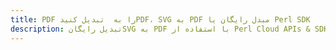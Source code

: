 ---title: PDF را به  تبدیل کنیدPDF، SVG به PDF مبدل رایگان یا Perl SDKdescription: تبدیل رایگانSVG به PDF با استفاده از Perl Cloud APIs & SDK همچنین اسناد PDF را در Cloud ایجاد، ویرایش و رندر کنید.---